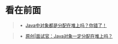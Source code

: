 看在前面
====

> * <a href="https://blog.csdn.net/rickiyeat/article/details/76802085">Java中对象都是分配在堆上吗？你错了！</a>

> * <a href="https://my.oschina.net/u/3015633/blog/3133017">原创|面试官：Java对象一定分配在堆上吗？</a>
